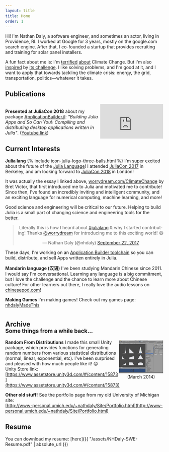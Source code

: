 ```yaml
---
layout: title
title: Home
order: 1
---
```


Hi! I'm Nathan Daly, a software engineer, and sometimes an actor, living in
Providence, RI. I worked at Google for 3 years, mostly on the google.com search
engine. After that, I co-founded a startup that provides recruiting and training
for solar panel installers.

A fun fact about me is: I'm [terrified](https://xkcd.com/1732/)
[about](https://en.wikipedia.org/wiki/IPCC_Fifth_Assessment_Report#Projections)
Climate Change. But I'm also [inspired](http://worrydream.com/ClimateChange) by
[its challenge](http://tnp_encoded_videos.s3.amazonaws.com/web_videos/140927_FONG_FULL_WEB_9100.mp4).
I like solving problems, and I'm good at it, and I want to apply that towards
tackling the climate crisis: energy, the grid, transportation,
politics—whatever it takes.


<div class="seperator"> </div>


## Publications

<div style="float:right; padding:2px;">
<iframe width="200" height="110" src="https://www.youtube.com/embed/kSp6d3qSb3I?start=323" frameborder="0" allow="autoplay; encrypted-media" allowfullscreen></iframe>
</div>

<br>**Presented at JuliaCon 2018** about my package [ApplicationBuilder.jl](https://github.com/NHDaly/ApplicationBuilder.jl): _"Building Julia Apps and So Can You!: Compiling and distributing desktop applications written in Julia"_. ([Youtube link](https://youtu.be/kSp6d3qSb3I?t=5m23s))



## Current Interests
**Julia lang**  {% include icon-julia-logo-three-balls.html %} I'm super excited about the future of the [Julia Language](https://julialang.org)! I attended [JuliaCon 2017](http://juliacon.org/2017/) in Berkeley, and am looking forward to [JuliaCon 2018](http://juliacon.org/2018/) in London!

It was actually the essay I linked above,
[worrydream.com/ClimateChange](http://worrydream.com/ClimateChange) by Bret Victor,
that first introduced me to Julia and motivated me to contribute! Since then,
I've found an incredibly inviting and intelligent community, and an exciting
language for numerical computing, machine learning, and more!

Good science and engineering will be critical to our future. Helping to build
Julia is a small part of changing science and engineering tools for the better.

<blockquote class="twitter-tweet" align="center" width="500" data-lang="en"><p lang="en" dir="ltr">Literally this is how I heard about <a href="https://twitter.com/hashtag/julialang?src=hash&amp;ref_src=twsrc%5Etfw">#julialang</a> &amp; why I started contributing! Thanks <a href="https://twitter.com/worrydream?ref_src=twsrc%5Etfw">@worrydream</a> for introducing me to this exciting world! 😄</p>&mdash; Nathan Daly (@nhdaly) <a href="https://twitter.com/nhdaly/status/911362142569418753?ref_src=twsrc%5Etfw">September 22, 2017</a></blockquote>
<script async src="//platform.twitter.com/widgets.js" charset="utf-8"></script>

These days, I'm working on an [Application Builder toolchain](http://github.com/NHDaly/ApplicationBuilder.jl) so you can build, distribute, and sell Apps written entirely in Julia.

**Mandarin language (汉语)** I've been studying Mandarin Chinese since 2011.
I would say I'm conversational. Learning any language is a big commitment, but I
love the challenge and the chance to learn more about Chinese culture! For other
learners out there, I really love the audio lessons on [chinesepod.com](http://chinesepod.com)!

**Making Games** I'm making games! Check out my games page: [nhdalyMadeThis](/MadeThis.html)




<h2 style="line-height:15pt; padding-top: 10pt;">Archive
<br><small>Some things from a while back...</small></h2>

<div style="float:right; padding:2px;">
<a href="https://assetstore.unity.com/packages/tools/random-from-distributions-statistical-distributions-random-numbe-15873"><img
style="border: none; height: 105px; width: 140px;"
src="/assets/images/unity-random-from-distributions-screenshot.jpg"
alt="Random From Distributions Unity Package"></a>
<br><div style="text-align: center;">(March 2014)</div>
</div>

**Random From Distributions**  I made this small Unity package, which
provides functions for generating random numbers from various statistical
distributions (normal, linear, exponential, etc). I've been surprised and
pleased with how much people like it! 😊
<br>Unity Store link: [https://www.assetstore.unity3d.com/#/content/15873](https://www.assetstore.unity3d.com/#/content/15873)

**Other old stuff!** See the portfolio page from my old University of Michigan site:
<br>[http://www-personal.umich.edu/~nathdaly/Site/Portfolio.html](http://www-personal.umich.edu/~nathdaly/Site/Portfolio.html)


## Resume
You can download my resume: [here]({{ "/assets/NHDaly-SWE-Resume.pdf" | absolute_url }})
